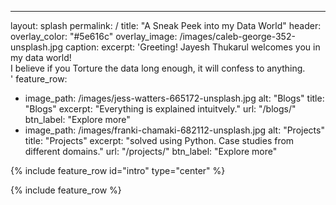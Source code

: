 ---
layout: splash
permalink: /
title: "A Sneak Peek into my Data World"
header:
  overlay_color: "#5e616c"
  overlay_image: /images/caleb-george-352-unsplash.jpg
  caption:
excerpt: 'Greeting! Jayesh Thukarul welcomes you in my data world!<br/> I believe if you Torture the data long enough, it will confess to anything.<br />'
feature_row:
  - image_path: /images/jess-watters-665172-unsplash.jpg
    alt: "Blogs"
    title: "Blogs"
    excerpt: "Everything is explained intuitvely."
    url: "/blogs/"
    btn_label: "Explore more"
  - image_path: /images/franki-chamaki-682112-unsplash.jpg
    alt: "Projects"
    title: "Projects"
    excerpt: "solved using Python. Case studies from different domains."
    url: "/projects/"
    btn_label: "Explore more"


{% include feature_row id="intro" type="center" %}

{% include feature_row %}

